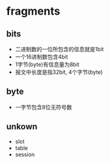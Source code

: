 # fragments

## bits

- 二进制数的一位所包含的信息就是1bit
- 一个16进制数包含4bit
- 1字节(byte)有信息量为8bit
- 报文中长度是指32bit, 4个字节(byte)

## byte

- 一字节包含8位无符号数

##  unkown

- slot
- table
- session